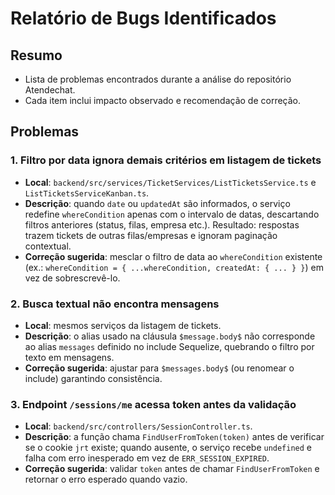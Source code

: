 # Relatório de Bugs Identificados

## Resumo
- Lista de problemas encontrados durante a análise do repositório Atendechat.
- Cada item inclui impacto observado e recomendação de correção.

## Problemas

### 1. Filtro por data ignora demais critérios em listagem de tickets
- **Local**: `backend/src/services/TicketServices/ListTicketsService.ts` e `ListTicketsServiceKanban.ts`.
- **Descrição**: quando `date` ou `updatedAt` são informados, o serviço redefine `whereCondition` apenas com o intervalo de datas, descartando filtros anteriores (status, filas, empresa etc.). Resultado: respostas trazem tickets de outras filas/empresas e ignoram paginação contextual.
- **Correção sugerida**: mesclar o filtro de data ao `whereCondition` existente (ex.: `whereCondition = { ...whereCondition, createdAt: { ... } }`) em vez de sobrescrevê-lo.

### 2. Busca textual não encontra mensagens
- **Local**: mesmos serviços da listagem de tickets.
- **Descrição**: o alias usado na cláusula `$message.body$` não corresponde ao alias `messages` definido no include Sequelize, quebrando o filtro por texto em mensagens.
- **Correção sugerida**: ajustar para `$messages.body$` (ou renomear o include) garantindo consistência.

### 3. Endpoint `/sessions/me` acessa token antes da validação
- **Local**: `backend/src/controllers/SessionController.ts`.
- **Descrição**: a função chama `FindUserFromToken(token)` antes de verificar se o cookie `jrt` existe; quando ausente, o serviço recebe `undefined` e falha com erro inesperado em vez de `ERR_SESSION_EXPIRED`.
- **Correção sugerida**: validar `token` antes de chamar `FindUserFromToken` e retornar o erro esperado quando vazio.

